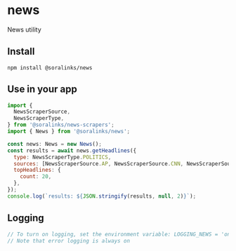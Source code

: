 # news
News utility

## Install

`npm install @soralinks/news`

## Use in your app

```javascript
import {
  NewsScraperSource,
  NewsScraperType,
} from '@soralinks/news-scrapers';
import { News } from '@soralinks/news';

const news: News = new News();
const results = await news.getHeadlines({
  type: NewsScraperType.POLITICS,
  sources: [NewsScraperSource.AP, NewsScraperSource.CNN, NewsScraperSource.FOX, NewsScraperSource.WASH_EXAM],
  topHeadlines: {
    count: 20,
  },
});
console.log(`results: ${JSON.stringify(results, null, 2)}`);
```

## Logging
```javascript
// To turn on logging, set the environment variable: LOGGING_NEWS = 'on'
// Note that error logging is always on

```
